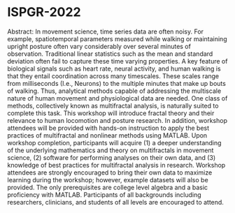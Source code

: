 # ISPGR-2022



Abstract:
In movement science, time series data are often noisy. For example, spatiotemporal parameters measured while walking or maintaining upright posture often vary considerably over several minutes of observation. Traditional linear statistics such as the mean and standard deviation often fail to capture these time varying properties. A key feature of biological signals such as heart rate, neural activity, and human walking is that they entail coordination across many timescales. These scales range from milliseconds (I.e., Neurons) to the multiple minutes that make up bouts of walking. Thus, analytical methods capable of addressing the multiscale nature of human movement and physiological data are needed. One class of methods, collectively known as multifractal analysis, is naturally suited to complete this task. This workshop will introduce fractal theory and their relevance to human locomotion and posture research. In addition, workshop attendees will be provided with hands-on instruction to apply the best practices of multifractal and nonlinear methods using MATLAB. Upon workshop completion, participants will acquire (1) a deeper understanding of the underlying mathematics and theory on multifractals in movement science, (2) software for performing analyses on their own data, and (3) knowledge of best practices for multifractal analysis in research. Workshop attendees are strongly encouraged to bring their own data to maximize learning during the workshop; however, example datasets will also be provided. The only prerequisites are college level algebra and a basic proficiency with MATLAB. Participants of all backgrounds including researchers, clinicians, and students of all levels are encouraged to attend.
